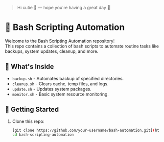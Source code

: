 > Hi cutie 👋 — hope you're having a great day 💛


# 🐚 Bash Scripting Automation

Welcome to the Bash Scripting Automation repository!  
This repo contains a collection of bash scripts to automate routine tasks like backups, system updates, cleanup, and more.

## 📂 What's Inside

- `backup.sh` - Automates backup of specified directories.
- `cleanup.sh` - Clears cache, temp files, and logs.
- `update.sh` - Updates system packages.
- `monitor.sh` - Basic system resource monitoring.

## 🚀 Getting Started

1. Clone this repo:
   ```bash
   [git clone https://github.com/your-username/bash-automation.git](https://github.com/nitika-1103/bash-scripting-automation.git)
   cd bash-scripting-automation
